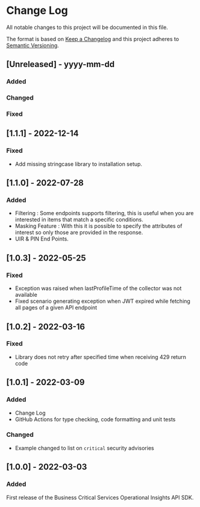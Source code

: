 # Change Log
All notable changes to this project will be documented in this file.
 
The format is based on [Keep a Changelog](http://keepachangelog.com/)
and this project adheres to [Semantic Versioning](http://semver.org/).

## [Unreleased] - yyyy-mm-dd

### Added

### Changed

### Fixed

## [1.1.1] - 2022-12-14

### Fixed
- Add missing stringcase library to installation setup.



## [1.1.0] - 2022-07-28

### Added
 - Filtering :  Some endpoints supports filtering, this is useful when you are interested in items that match a specific conditions. 
 - Masking Feature : With this it is possible to specify the attributes of interest so only those are provided in the response.
 - UIR & PIN End Points.


## [1.0.3] - 2022-05-25

### Fixed
 - Exception was raised when lastProfileTime of the collector was not available
 - Fixed scenario generating exception when JWT expired while fetching all pages of a given API endpoint

## [1.0.2] - 2022-03-16

### Fixed
 - Library does not retry after specified time when receiving 429 return code

## [1.0.1] - 2022-03-09

### Added
 - Change Log
 - GitHub Actions for type checking, code formatting and unit tests

### Changed
 - Example changed to list on `critical` security advisories
 
## [1.0.0] - 2022-03-03

### Added
First release of the Business Critical Services Operational Insights API SDK.
